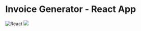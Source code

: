 # Invoice Generator - React App
![React](https://img.shields.io/badge/react-%2320232a.svg?style=for-the-badge&logo=react&logoColor=%2361DAFB)  ![](https://img.shields.io/badge/bootstrap-%23563D7C.svg?style=for-the-badge&logo=bootstrap&logoColor=white)
